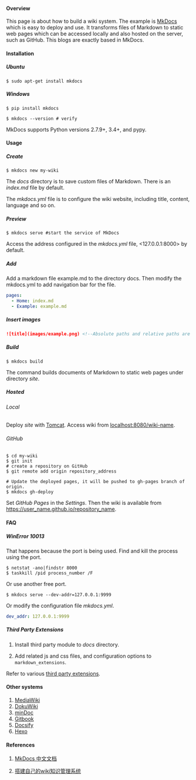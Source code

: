 #### Overview

This page is about how to build a wiki system. The example is [MkDocs](https://www.mkdocs.org/) which is easy to deploy and use. It transforms files of Markdown to static web pages which can be accessed locally and also hosted on the server, such as GitHub. This blogs are exactly based in MkDocs.

#### Installation

##### Ubuntu

```shell
$ sudo apt-get install mkdocs
```

##### Windows

```shell
$ pip install mkdocs

$ mkdocs --version # verify
```

MkDocs supports Python versions 2.7.9+, 3.4+, and pypy.

#### Usage

##### Create

```shell
$ mkdocs new my-wiki
```

The *docs* directory is to save custom files of Markdown. There is an *index.md* file by default.

The *mkdocs.yml* file is to configure the wiki website, including title, content, language and so on.

##### Preview

```shell
$ mkdocs serve #start the service of MkDocs
```


Access the address configured in the *mkdocs.yml* file, <127.0.0.1:8000> by default.

##### Add


Add a markdown file example.md to the directory docs. Then modify the mkdocs.yml to add navigation bar for the file.

```yaml
pages:
  - Home: index.md
  - Example: example.md
```

##### Insert images

```markdown
![title](images/example.png) <!--Absolute paths and relative paths are both useful.-->
```

##### Build

```shell
$ mkdocs build
```

The command builds documents of Markdown to static web pages under directory *site*.

##### Hosted

###### Local

Deploy *site* with [Tomcat](../java/tomcat.md#publish-static-pages). Access wiki from <localhost:8080/wiki-name>.

###### GitHub

```shell
$ cd my-wiki
$ git init
# create a repository on GitHub
$ git remote add origin repository_address

# Update the deployed pages, it will be pushed to gh-pages branch of origin.
$ mkdocs gh-deploy
```

Set *GitHub Pages* in the *Settings*. Then the wiki is available from <https://user_name.github.io/repository_name>.

#### FAQ

##### WinError 10013

That happens because the port is being used. Find and kill the process using the port.

```shell
$ netstat -ano|findstr 8000
$ taskkill /pid process_number /F
```

Or use another free port.

```shell
$ mkdocs serve --dev-addr=127.0.0.1:9999
```

Or modify the configuration file *mkdocs.yml*.

```yaml
dev_addr: 127.0.0.1:9999
```

##### Third Party Extensions

1. Install third party module to *docs* directory.

2. Add related js and css files, and configuration options to `markdown_extensions`.

Refer to various [third party extensions](https://github.com/Python-Markdown/markdown/wiki/Third-Party-Extensions).

#### Other systems

1. [MediaWiki](https://www.mediawiki.org/wiki/MediaWiki)
2. [DokuWiki](https://www.dokuwiki.org/dokuwiki)
3. [minDoc](https://github.com/lifei6671/mindoc)
4. [Gitbook](https://www.gitbook.com/)
5. [Docsify](https://docsify.js.org/)
6. [Hexo](https://hexo.io/)

#### References

  1. [MkDocs 中文文档](https://markdown-docs-zh.readthedocs.io/zh_CN/latest/)

  2. [搭建自己的wiki知识管理系统](https://www.jianshu.com/p/c664000396ea)